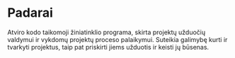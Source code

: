 # Padarai

Atviro kodo taikomoji žiniatinklio programa, skirta projektų užduočių valdymui ir vykdomų projektų proceso palaikymui. Suteikia galimybę kurti ir tvarkyti projektus, taip pat priskirti jiems užduotis ir keisti jų būsenas.